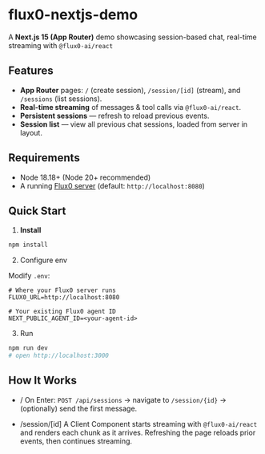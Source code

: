 # flux0-nextjs-demo

A **Next.js 15 (App Router)** demo showcasing session-based chat, real-time streaming with `@flux0-ai/react`

## Features

- **App Router** pages: `/` (create session), `/session/[id]` (stream), and `/sessions` (list sessions).
- **Real-time streaming** of messages & tool calls via `@flux0-ai/react`.
- **Persistent sessions** — refresh to reload previous events.
- **Session list** — view all previous chat sessions, loaded from server in layout.

## Requirements

- Node 18.18+ (Node 20+ recommended)
- A running [Flux0 server](https://github.com/flux0-ai/flux0) (default: `http://localhost:8080`)

## Quick Start

1. **Install**

```bash
npm install
```

2. Configure env

Modify `.env`:

```env
# Where your Flux0 server runs
FLUX0_URL=http://localhost:8080

# Your existing Flux0 agent ID
NEXT_PUBLIC_AGENT_ID=<your-agent-id>
```

3. Run

```bash
npm run dev
# open http://localhost:3000
```

## How It Works

- /
  On Enter: `POST /api/sessions` → navigate to `/session/{id}` → (optionally) send the first message.

- /session/[id]
  A Client Component starts streaming with `@flux0-ai/react` and renders each chunk as it arrives.
  Refreshing the page reloads prior events, then continues streaming.
